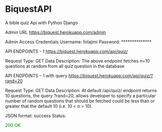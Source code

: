 # BiquestAPI
A bible quiz Api with Python Django

Admin URL
https://biquest.herokuapp.com/admin

Admin Access Credentials
Username: folajimi
Password: **************

API ENDPOINTS - 1
https://biquest.herokuapp.com/api/quiz/

Request Type: GET
Data Description: The above endpoint fetches n=10 questions at random from all quiz question in the database

API ENDPOINTS – 1 with query
https://biquest.herokuapp.com/api/quiz/?rand=20

Request Type: GET
Data Description: At default /api/quiz/ endpoint returns 10 questions, the query ?rand=20, allows developer to specify a particular number of random questions that should be fetched could be less than or greater that the default 10 (i.e. 10 < n > 10).

JSON format: success 
Status: <p style="color: green;">200 OK</p>
